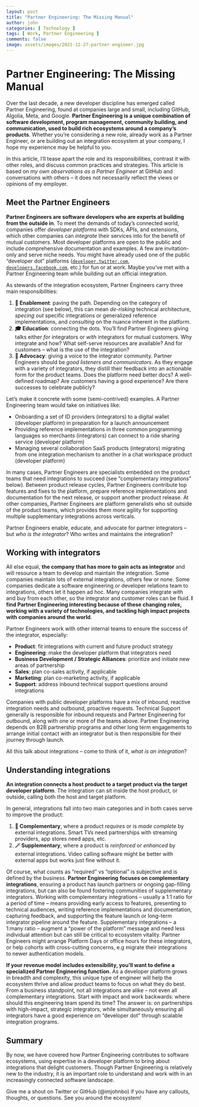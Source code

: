 ```yaml
---
layout: post
title: "Partner Engineering: The Missing Manual"
author: john
categories: [ Technology ]
tags: [ Work, Partner Engineering ]
comments: false
image: assets/images/2021-12-27-partner-engineer.jpg
---
```


# Partner Engineering: The Missing Manual

Over the last decade, a new developer discipline has emerged called Partner Engineering, found at companies large and small, including GitHub, Algolia, Meta, and Google. **Partner Engineering is a unique combination of software development, program management, community building, and communication, used to build rich ecosystems around a company’s products**. Whether you’re considering a new role, already work as a Partner Engineer, or are building out an integration ecosystem at your company, I hope my experience may be helpful to you.

In this article, I’ll tease apart the role and its responsibilities, contrast it with other roles, and discuss common practices and strategies. This article is based on *my own observations as a Partner Engineer* at GitHub and conversations with others – it does not necessarily reflect the views or opinions of my employer.

## Meet the Partner Engineers

**Partner Engineers are software developers who are experts at building from the outside in**. To meet the demands of today’s connected world, companies offer *developer platforms* with SDKs, APIs, and extensions, which other companies can *integrate* their services into for the benefit of mutual customers. Most developer platforms are open to the public and include comprehensive documentation and examples. A few are invitation-only and serve niche needs. You might have already used one of the public “developer dot” platforms ([`developer.twitter.com`](https://developer.twitter.com), [`developers.facebook.com`](https://developers.facebook.com), etc.) for fun or at work. Maybe you’ve met with a Partner Engineering team while building out an official integration.

As stewards of the integration ecosystem, Partner Engineers carry three main responsibilities:
1. **🔦 Enablement**: paving the path. Depending on the category of integration (see below), this can mean *de-risking* technical architecture, *specing out* specific integrations or generalized reference implementations, and *consulting* on the nuance inherent in the platform.
2. **🎓 Education**: connecting the dots. You’ll find Partner Engineers giving talks either *for* integrators or *with* integrators for mutual customers. Why integrate and how? What self-serve resources are available? And for customers – what is the use of the integration? 
3. **📣 Advocacy**: giving a voice to the integrator community. Partner Engineers should be *good listeners and communicators*. As they engage with a variety of integrators, they distill their feedback into an actionable form for the product teams. Does the platform need better docs? A well-defined roadmap? Are customers having a good experience? Are there successes to celebrate publicly?

Let’s make it concrete with some (semi-contrived) examples. A Partner Engineering team would take on initiatives like:
- Onboarding a set of ID providers (integrators) to a digital wallet (developer platform) in preparation for a launch announcement
- Providing reference implementations in three common programming languages so merchants (integrators) can connect to a ride sharing service (developer platform)
- Managing several collaboration SaaS products (integrators) migrating from one integration mechanism to another in a chat workspace product (developer platform)

In many cases, Partner Engineers are specialists embedded on the product teams that need integrations to succeed (see “complementary integrations” below). Between product release cycles, Partner Engineers contribute top features and fixes to the platform, prepare reference implementations and documentation for the next release, or support another product release. At other companies, Partner Engineers are platform generalists who sit outside of the product teams, which provides them more agility for supporting multiple supplementary integrations across verticals.

Partner Engineers enable, educate, and advocate for partner integrators – but *who is the integrator*? Who writes and maintains the integration?

## Working with integrators

All else equal, **the company that has more to gain acts as integrator** and will resource a team to develop and maintain the integration. Some companies maintain lots of external integrations, others few or none. Some companies dedicate a software engineering or developer relations team to integrations, others let it happen ad hoc. Many companies integrate with and buy from each other, so the integrator and customer roles can be fluid. **I find Partner Engineering interesting because of these changing roles, working with a variety of technologies, and tackling high impact projects with companies around the world**.

Partner Engineers work with other internal teams to ensure the success of the integrator, especially:
- **Product**: fit integrations with current and future product strategy
- **Engineering**: make the developer platform that integrators need
- **Business Development** **/ Strategic Alliances**: prioritize and initiate new areas of partnership
- **Sales**: plan co-sales activity, if applicable
- **Marketing**: plan co-marketing activity, if applicable
- **Support**: address inbound technical support questions around integrations

Companies with public developer platforms have a mix of inbound, reactive integration needs and outbound, proactive requests. Technical Support generally is responsible for inbound requests and Partner Engineering for outbound, along with one or more of the teams above. Partner Engineering depends on B2B partnership programs and other long term engagements to arrange initial contact with an integrator but is then responsible for their journey through launch.

All this talk about integrations – come to think of it, *what is an integration*?

## Understanding integrations
 
**An integration connects a host product to a target product via the target developer platform**. The integration can sit inside the host product, or outside, calling both the host and target platform.

In general, integrations fall into two main categories and in both cases serve to improve the product:
1. **🧩 Complementary**, where a product *requires* or is *made complete* by external integrations. Smart TVs need partnerships with streaming providers, app stores need apps, etc.
2. **🪄 Supplementary**, where a product is *reinforced* or *enhanced* by external integrations. Video calling software might be better with external apps but works just fine without it.

Of course, what counts as “required” vs “optional” is subjective and is defined by the business. **Partner Engineering** **focuses on complementary integrations**, ensuring a product has launch partners or ongoing gap-filling integrations, but can also be found fostering communities of supplementary integrators. Working with complementary integrations – usually a 1:1 ratio for a period of time – means providing early access to features, presenting to technical audiences, writing reference implementations and documentation, capturing feedback, and supporting the feature launch or long-term integrator pipeline around the feature. Supplementary integrations – a 1:many ratio – augment a “power of the platform” message and need less individual attention but can still be critical to ecosystem vitality. Partner Engineers might arrange Platform Days or office hours for these integrators, or help cohorts with cross-cutting concerns, e.g migrate their integrations to newer authentication models.

**If your revenue model includes extensibility, you’ll want to define a specialized Partner Engineering function**. As a developer platform grows in breadth and complexity, this unique type of engineer will help the ecosystem thrive and allow product teams to focus on what they do best. From a business standpoint, not all integrations are alike – not even all complementary integrations. Start with impact and work backwards: where should this engineering team spend its time? The answer is: on partnerships with high-impact, strategic integrators, while simultaneously ensuring all integrators have a good experience on “developer dot” through scalable integration programs.

## Summary

By now, we have covered how Partner Engineering contributes to software ecosystems, using expertise in a developer platform to bring about integrations that delight customers. Though Partner Engineering is relatively new to the industry, it is an important role to understand and work with in an increasingly connected software landscape.

Give me a shout on Twitter or GitHub (@imjohnbo) if you have any callouts, thoughts, or questions. See you around the ecosystem!
